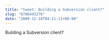```yaml
---
title: "tweet: Building a Subversion client?"
slug: "6786443276"
date: "2009-12-18T04:11:11+00:00"
---
```

Building a Subversion client?
